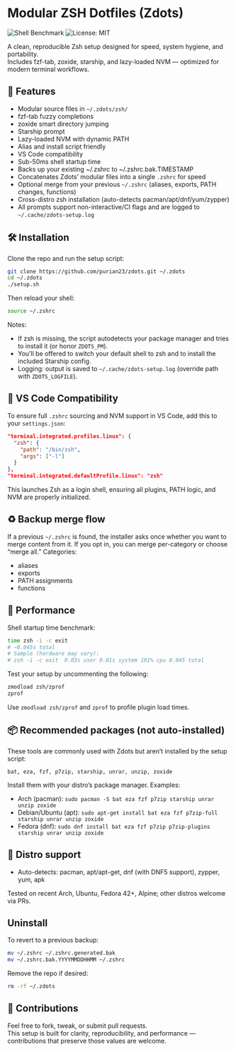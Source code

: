 # Modular ZSH Dotfiles (Zdots)

![Shell Benchmark](https://img.shields.io/badge/zsh%20startup%20time-45ms-brightgreen)
![License: MIT](https://img.shields.io/badge/license-MIT-blue)

A clean, reproducible Zsh setup designed for speed, system hygiene, and portability.  
Includes fzf-tab, zoxide, starship, and lazy-loaded NVM — optimized for modern terminal workflows.

## 🚀 Features
- Modular source files in `~/.zdots/zsh/`
- fzf-tab fuzzy completions  
- zoxide smart directory jumping  
- Starship prompt  
- Lazy-loaded NVM with dynamic PATH  
- Alias and install script friendly
- VS Code compatibility  
- Sub-50ms shell startup time  
- Backs up your existing ~/.zshrc to ~/.zshrc.bak.TIMESTAMP
- Concatenates Zdots’ modular files into a single `.zshrc` for speed
- Optional merge from your previous `~/.zshrc` (aliases, exports, PATH changes, functions)
- Cross-distro zsh installation (auto-detects pacman/apt/dnf/yum/zypper)
- All prompts support non-interactive/CI flags and are logged to `~/.cache/zdots-setup.log`

## 🛠 Installation
Clone the repo and run the setup script:
```bash
git clone https://github.com/purian23/zdots.git ~/.zdots
cd ~/.zdots
./setup.sh
```
Then reload your shell:
```bash
source ~/.zshrc
```
Notes:
- If zsh is missing, the script autodetects your package manager and tries to install it (or honor `ZDOTS_PM`).
- You’ll be offered to switch your default shell to zsh and to install the included Starship config.
 - Logging: output is saved to `~/.cache/zdots-setup.log` (override path with `ZDOTS_LOGFILE`).

## 🧩 VS Code Compatibility
To ensure full `.zshrc` sourcing and NVM support in VS Code, add this to your `settings.json`:

```json
"terminal.integrated.profiles.linux": {
  "zsh": {
    "path": "/bin/zsh",
    "args": ["-l"]
  }
},
"terminal.integrated.defaultProfile.linux": "zsh"
```
This launches Zsh as a login shell, ensuring all plugins, PATH logic, and NVM are properly initialized.

## ♻️ Backup merge flow
If a previous `~/.zshrc` is found, the installer asks once whether you want to merge content from it. If you opt in, you can merge per-category or choose “merge all.” Categories:
- aliases
- exports
- PATH assignments
- functions

## 🧪 Performance
Shell startup time benchmark:
```bash
time zsh -i -c exit
# ~0.045s total
# Sample (hardware may vary):
# zsh -i -c exit  0.03s user 0.01s system 101% cpu 0.045 total
```
Test your setup by uncommenting the following: 
```bash
zmodload zsh/zprof
zprof
```
Use `zmodload zsh/zprof` and `zprof` to profile plugin load times.

## 📦 Recommended packages (not auto-installed)
These tools are commonly used with Zdots but aren’t installed by the setup script:
```text
bat, eza, fzf, p7zip, starship, unrar, unzip, zoxide
```
Install them with your distro’s package manager. Examples:
- Arch (pacman): `sudo pacman -S bat eza fzf p7zip starship unrar unzip zoxide`
- Debian/Ubuntu (apt): `sudo apt-get install bat eza fzf p7zip-full starship unrar unzip zoxide`
- Fedora (dnf): `sudo dnf install bat eza fzf p7zip p7zip-plugins starship unrar unzip zoxide`

## 🧰 Distro support
- Auto-detects: pacman, apt/apt-get, dnf (with DNF5 support), zypper, yum, apk

Tested on recent Arch, Ubuntu, Fedora 42+, Alpine; other distros welcome via PRs.

## Uninstall
To revert to a previous backup:
```bash
mv ~/.zshrc ~/.zshrc.generated.bak
mv ~/.zshrc.bak.YYYYMMDDHHMM ~/.zshrc
```
Remove the repo if desired:
```bash
rm -rf ~/.zdots
```
## 🤝 Contributions
Feel free to fork, tweak, or submit pull requests.  
This setup is built for clarity, reproducibility, and performance — contributions that preserve those values are welcome.